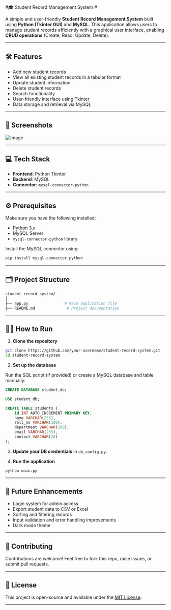 #🎓 Student Record Management System #

A simple and user-friendly **Student Record Management System** built using **Python (Tkinter GUI)** and **MySQL**. This application allows users to manage student records efficiently with a graphical user interface, enabling **CRUD operations** (Create, Read, Update, Delete).

---

## 🛠️ Features

- Add new student records
- View all existing student records in a tabular format
- Update student information
- Delete student records
- Search functionality
- User-friendly interface using Tkinter
- Data storage and retrieval via MySQL

---

## 📸 Screenshots

![image](https://github.com/user-attachments/assets/021e5b26-9160-46b8-8c12-4a8935ce1202)


---

## 💻 Tech Stack

- **Frontend**: Python Tkinter
- **Backend**: MySQL
- **Connector**: `mysql-connector-python`

---

## ⚙️ Prerequisites

Make sure you have the following installed:

- Python 3.x
- MySQL Server
- `mysql-connector-python` library

Install the MySQL connector using:

```bash
pip install mysql-connector-python
```

---

## 🗂️ Project Structure

```bash
student-record-system/
│
├── app.py                # Main application file
├── README.md              # Project documentation
```

---

## 🧑‍💻 How to Run

1. **Clone the repository**

```bash
git clone https://github.com/your-username/student-record-system.git
cd student-record-system
```

2. **Set up the database**

Run the SQL script (if provided) or create a MySQL database and table manually:

```sql
CREATE DATABASE student_db;

USE student_db;

CREATE TABLE students (
    id INT AUTO_INCREMENT PRIMARY KEY,
    name VARCHAR(255),
    roll_no VARCHAR(100),
    department VARCHAR(100),
    email VARCHAR(255),
    contact VARCHAR(20)
);
```

3. **Update your DB credentials** in `db_config.py`.

4. **Run the application**

```bash
python main.py
```

---

## 🚀 Future Enhancements

- Login system for admin access
- Export student data to CSV or Excel
- Sorting and filtering records
- Input validation and error handling improvements
- Dark mode theme

---

## 🤝 Contributing

Contributions are welcome! Feel free to fork this repo, raise issues, or submit pull requests.

---

## 📄 License

This project is open-source and available under the [MIT License](LICENSE).

---
